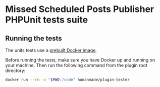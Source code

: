 # Missed Scheduled Posts Publisher PHPUnit tests suite

## Running the tests

The units tests use a [prebuilt Docker image](https://github.com/humanmade/plugin-tester).

Before running the tests, make sure you have Docker up and running on your machine. Then run the following command from the plugin root directory:

```bash
docker run --rm -v "$PWD:/code" humanmade/plugin-tester
```
